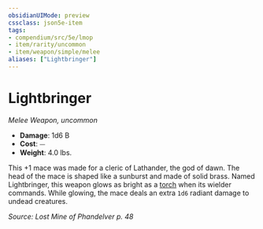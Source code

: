 ```yaml
---
obsidianUIMode: preview
cssclass: json5e-item
tags:
- compendium/src/5e/lmop
- item/rarity/uncommon
- item/weapon/simple/melee
aliases: ["Lightbringer"]
---
```

# Lightbringer
*Melee Weapon, uncommon*  

- **Damage**: 1d6 B
- **Cost**: ⏤
- **Weight**: 4.0 lbs.

This +1 mace was made for a cleric of Lathander, the god of dawn. The head of the mace is shaped like a sunburst and made of solid brass. Named Lightbringer, this weapon glows as bright as a [torch](/compendium/items/torch.md) when its wielder commands. While glowing, the mace deals an extra `1d6` radiant damage to undead creatures.

*Source: Lost Mine of Phandelver p. 48*